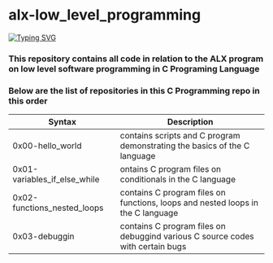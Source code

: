 # alx-low_level_programming
[![Typing SVG](https://readme-typing-svg.demolab.com/?lines=Welcome+to+ALX+low+level+programming)](https://git.io/typing-svg)
### This repository contains all code in relation to the ALX program on low level software programming in C Programing Language
### Below are the list of repositories in this C Programming repo in this order
| Syntax      | Description |
| ----------- | ----------- |
| 0x00-hello_world      | contains scripts and C program demonstrating the basics of the C language       |
| 0x01-variables_if_else_while   | ontains C program files on conditionals in the C language        |
| 0x02-functions_nested_loops    | contains C program files on functions, loops and nested loops in the C language        |
| 0x03-debuggin    | contains C program files on debuggind various C source codes with certain bugs        |
